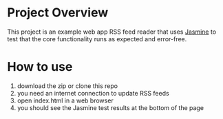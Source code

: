 # Project Overview

This project is an example web app RSS feed reader that uses [Jasmine](http://jasmine.github.io/) to test that the core functionality runs as expected and error-free.

# How to use

1. download the zip or clone this repo
2. you need an internet connection to update RSS feeds
3. open index.html in a web browser
4. you should see the Jasmine test results at the bottom of the page
